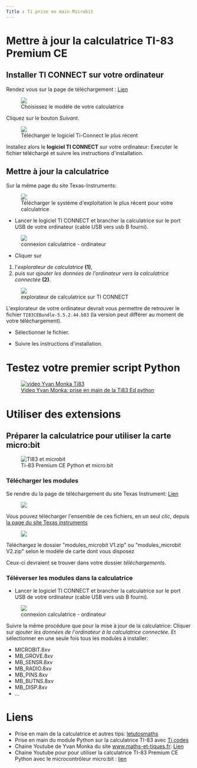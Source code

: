 ```yaml
---
Title : Ti prise en main Microbit
---
```


# Mettre à jour la calculatrice TI-83 Premium CE
## Installer TI CONNECT sur votre ordinateur
Rendez vous sur la page de téléchargement : <a href="https://education.ti.com/fr/software/update/83-ce-software-update" target="blank">Lien

<figure>
  <div>
    <img src="../images/maj_ti833.png"></a>
    <figcaption>Choisissez le modèle de votre calculatrice</figcaption>
  </div>
</figure>

Cliquez sur le bouton *Suivant*.

<figure>
  <div>
    <img src="../images/maj_ti4.png">
    <figcaption>Télécharger le logiciel Ti-Connect le plus récent</figcaption>
  </div>
</figure>

Installez alors le **logiciel TI CONNECT** sur votre ordinateur: Executer le fichier téléchargé et suivre les instructions d'installation.

## Mettre à jour la calculatrice

Sur la même page du site Texas-Instruments:

<figure>
  <div>
    <img src="../images/maj_ti5.png">
    <figcaption>Télécharger le système d'exploitation le plus récent pour votre calculatrice</figcaption>
  </div>
</figure>

* Lancer le logiciel TI CONNECT et brancher la calculatrice sur le port USB de votre ordinateur (cable USB vers usb B fourni).

<figure>
  <div>
    <img src="../images/maj_ti7.png">
    <figcaption>connexion calculatrice - ordinateur</figcaption>
  </div>
</figure>

* Cliquer sur 

1. l'*explorateur de calculatrice* **(1)**,
2. puis sur *ajouter les données de l'ordinateur vers la calculatrice connectée* **(2)**.

<figure>

<img src="../images/maj_ti8.png">
<figcaption>explorateur de calculatrice sur TI CONNECT</figcaption>

</figure>

L'explorateur de votre ordinateur devrait vous permettre de retrouver le fichier `TI83CEBundle-5.5.2.44.b83` (la version peut différer au moment de votre téléchargement). 

* Sélectionner le fichier.

* Suivre les instructions d'installation.

# Testez votre premier script Python

<figure>
  <a href = "https://youtu.be/db5mbuBATEs">
  <img src="../images/ti_prise_main.png" alt="video Yvan Monka Ti83">
  <figcaption>Video Yvan Monka: prise en main de la Ti83 Ed python</figcaption></a>
</figure>

# Utiliser des extensions

## Préparer la calculatrice pour utiliser la carte micro:bit

<figure>
  <div>
    <img src="../images/maj_ti2.png" alt="TI83 et microbit">
    <figcaption>Ti-83 Premium CE Python et micro:bit</figcaption>
  </div>
</figure>

### Télécharger les modules
Se rendre du la page de téléchargement du site Texas Instrument: <a href="https://resources.t3france.fr/t3france?resource_id=3078&cHash=513acef78cfa6d808465417be9e08cc3t" target=blank>Lien</a>

<figure>
  <a href="https://resources.t3france.fr/t3france?resource_id=3078&cHash=513acef78cfa6d808465417be9e08cc3t" target=blank>
    <img src="../images/maj_ti1.png">
  </a>
</figure>
 

Vous pouvez télécharger l'ensemble de ces fichiers, en un seul *clic*, depuis <a href="https://resources.t3france.fr/t3france?resource_id=3078&cHash=513acef78cfa6d808465417be9e08cc3">la page du site Texas instruments</a>

<figure>
    <img src="../images/maj_TI9.png">
</figure>

Téléchargez le dossier "modules_microbit V1.zip" ou "modules_microbit V2.zip" selon le modèle de carte dont vous disposez

Ceux-ci devraient se trouver dans votre dossier *téléchargements*.

### Téléverser les modules dans la calculatrice

* Lancer le logiciel TI CONNECT et brancher la calculatrice sur le port USB de votre ordinateur (cable USB vers usb B fourni).

<figure>
  <div>
    <img src="../images/maj_ti7.png">
    <figcaption>connexion calculatrice - ordinateur</figcaption>
  </div>
</figure>

Suivre la même procédure que pour la mise à jour de la calculatrice: Cliquer sur *ajouter les données de l'ordinateur à la calculatrice connectée*. Et sélectionner en une seule fois tous les modules à installer:

* MICROBIT.8xv
* MB_GROVE.8xv
* MB_SENSR.8xv
* MB_RADIO.8xv
* MB_PINS.8xv
* MB_BUTNS.8xv
* MB_DISP.8xv
* ...



# Liens
* Prise en main de la calculatrice et autres tips: [letutosmaths](https://www.lestutosmaths.fr/fr)
* Prise en main du module Python sur la calculatrice TI-83 avec [Ti codes](https://education.ti.com/fr/mises-a-jour-et-logiciels/ti-codes/python/83)
* Chaine Youtube de Yvan Monka du site www.maths-et-tiques.fr: [Lien](https://www.youtube.com/channel/UCaDqmzanCq4ZYhdEm0Df9Qg)
* Chaine Youtube pour pour utiliser la calculatrice TI-83 Premium CE Python avec le microcontrôleur micro:bit : [lien](https://www.youtube.com/playlist?list=PL4V-Xo0EMx4gDQkLAU6pwVKfqCN-sl-T_)

